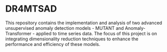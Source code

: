 # DR4MTSAD
This repository contains the implementation and analysis of two advanced unsupervised anomaly detection models - MUTANT and Anomaly-Transformer - applied to time series data. The focus of this project is on integrating dimensionality reduction techniques to enhance the performance and efficiency of these models.
